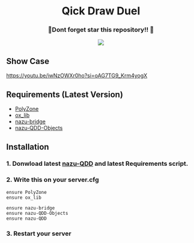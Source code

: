 <div align='center'>
  <h1>Qick Draw Duel</h3>
  <h3>🌟Dont forget star this repository!! 🌟</h3>
</div>

<div align='center'>
  <img src="https://github.com/user-attachments/assets/77f9324c-3470-4154-8b40-482b3d26006e"/>
</div>

## Show Case

https://youtu.be/iwNzOWXr0ho?si=oAG7TG9_Krm4yogX

## Requirements (Latest Version)
- [PolyZone](https://github.com/mkafrin/PolyZone/releases/latest)
- [ox_lib](https://github.com/overextended/ox_lib/releases)
- [nazu-bridge](https://nazu.tebex.io/category/2644058)
- [nazu-QDD-Objects](https://github.com/NazuRhythm/nazu-QDD-Objects)

## Installation

### 1. Donwload latest [nazu-QDD](https://github.com/NazuRhythm/nazu-QuickDrawDuel/releases/latest) and latest Requirements script.

### 2. Write this on your server.cfg
```
ensure PolyZone
ensure ox_lib

ensure nazu-bridge
ensure nazu-QDD-Objects
ensure nazu-QDD
```
### 3. Restart your server
